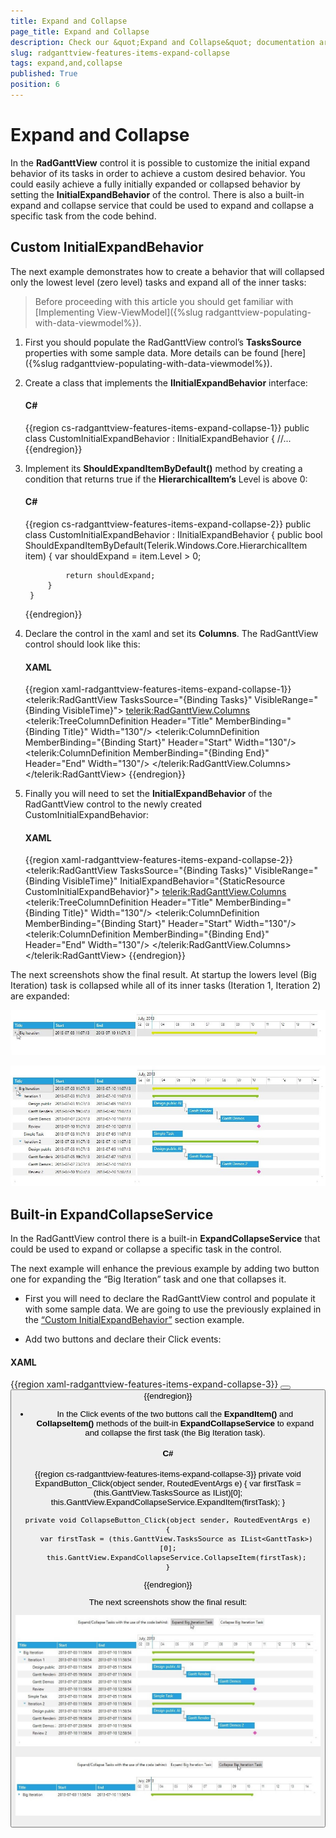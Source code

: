 ```yaml
---
title: Expand and Collapse
page_title: Expand and Collapse
description: Check our &quot;Expand and Collapse&quot; documentation article for the RadGanttView {{ site.framework_name }} control.
slug: radganttview-features-items-expand-collapse
tags: expand,and,collapse
published: True
position: 6
---
```


# Expand and Collapse

In the __RadGanttView__ control it is possible to customize the initial expand behavior of its tasks in order to achieve a custom desired behavior. You could easily achieve a fully initially expanded or collapsed behavior by setting the __InitialExpandBehavior__ of the control. There is also a built-in expand and collapse service that could be used to expand and collapse a specific task from the code behind.

## Custom InitialExpandBehavior

The next example demonstrates how to create a behavior that will collapsed only the lowest level (zero level) tasks and expand all of the inner tasks:

>Before proceeding with this article you should get familiar with [Implementing View-ViewModel]({%slug radganttview-populating-with-data-viewmodel%}).

1. First you should populate the RadGanttView control’s __TasksSource__ properties with some sample data. More details can be found [here]({%slug radganttview-populating-with-data-viewmodel%}).

1. Create a class that implements the __IInitialExpandBehavior__ interface:

	#### __C#__

	{{region cs-radganttview-features-items-expand-collapse-1}}
		public class CustomInitialExpandBehavior : IInitialExpandBehavior
		{
		    //...
	{{endregion}}

1. Implement its __ShouldExpandItemByDefault()__ method by creating a condition that returns true if the __HierarchicalItem’s__ Level is above 0:

	#### __C#__

	{{region cs-radganttview-features-items-expand-collapse-2}}
		public class CustomInitialExpandBehavior : IInitialExpandBehavior
		{
		    public bool ShouldExpandItemByDefault(Telerik.Windows.Core.HierarchicalItem item)
		    {
		        var shouldExpand = item.Level > 0;
		
		        return shouldExpand;
		    }
		}
	{{endregion}}

1. Declare the control in the xaml and set its __Columns__. The RadGanttView control should look like this:

	#### __XAML__

	{{region xaml-radganttview-features-items-expand-collapse-1}}
		<telerik:RadGanttView TasksSource="{Binding Tasks}"
		                      VisibleRange="{Binding VisibleTime}">
		    <telerik:RadGanttView.Columns>
		        <telerik:TreeColumnDefinition Header="Title" MemberBinding="{Binding Title}" Width="130"/>
		        <telerik:ColumnDefinition MemberBinding="{Binding Start}" Header="Start" Width="130"/>
		        <telerik:ColumnDefinition MemberBinding="{Binding End}" Header="End" Width="130"/>
		    </telerik:RadGanttView.Columns>
		</telerik:RadGanttView>
	{{endregion}}

1. Finally you will need to set the __InitialExpandBehavior__ of the RadGanttView control to the newly created CustomInitialExpandBehavior:

	#### __XAML__

	{{region xaml-radganttview-features-items-expand-collapse-2}}
		<telerik:RadGanttView TasksSource="{Binding Tasks}"
		  VisibleRange="{Binding VisibleTime}"
		  InitialExpandBehavior="{StaticResource CustomInitialExpandBehavior}">
		    <telerik:RadGanttView.Columns>
		        <telerik:TreeColumnDefinition Header="Title" MemberBinding="{Binding Title}" Width="130"/>
		        <telerik:ColumnDefinition MemberBinding="{Binding Start}" Header="Start" Width="130"/>
		        <telerik:ColumnDefinition MemberBinding="{Binding End}" Header="End" Width="130"/>
		    </telerik:RadGanttView.Columns>
		</telerik:RadGanttView>
	{{endregion}}

The next screenshots show the final result. At startup the lowers level (Big Iteration) task is collapsed while all of its inner tasks (Iteration 1, Iteration 2) are expanded:

![radganttview-features-items-expand-collapse-1](images/radganttview-features-items-expand-collapse-1.jpg)

![radganttview-features-items-expand-collapse-2](images/radganttview-features-items-expand-collapse-2.jpg)

## Built-in ExpandCollapseService

In the RadGanttView control there is a built-in __ExpandCollapseService__ that could be used to expand or collapse a specific task in the control.

The next example will enhance the previous example by adding two button one for expanding the “Big Iteration” task and one that collapses it.  

* First you will need to declare the RadGanttView control and populate it with some sample data. We are going to use the previously explained in the [“Custom InitialExpandBehavior”](#----------custom-initialexpandbehavior------) section example.

* Add two buttons and declare their Click events:

#### __XAML__

{{region xaml-radganttview-features-items-expand-collapse-3}}
	<StackPanel Orientation="Horizontal">
	    <TextBlock Text="Expand/Collapse Tasks with the use of the code behind:" Margin="10 0 0 20" VerticalAlignment="Center"/>
	    <Button Content="Expand Big Iteration Task" x:Name="ExpandButton" Click="ExpandButton_Click" Margin="10 0 10 20"/>
	    <Button Content="Collapse Big Iteration Task" x:Name="CollapseButton" Click="CollapseButton_Click" Margin="10 0 10 20"/>
	</StackPanel>
{{endregion}}

* In the Click events of the two buttons call the __ExpandItem()__ and __CollapseItem()__ methods of the built-in __ExpandCollapseService__ to expand and collapse the first task (the Big Iteration task).

#### __C#__

{{region cs-radganttview-features-items-expand-collapse-3}}
	private void ExpandButton_Click(object sender, RoutedEventArgs e)
	{
	    var firstTask = (this.GanttView.TasksSource as IList<GanttTask>)[0];
	    this.GanttView.ExpandCollapseService.ExpandItem(firstTask);
	}
	
	private void CollapseButton_Click(object sender, RoutedEventArgs e)
	{
	    var firstTask = (this.GanttView.TasksSource as IList<GanttTask>)[0];
	    this.GanttView.ExpandCollapseService.CollapseItem(firstTask);
	}
{{endregion}}

The next screenshots show the final result:

![radganttview-features-items-expand-collapse-3](images/radganttview-features-items-expand-collapse-3.jpg)

![radganttview-features-items-expand-collapse-4](images/radganttview-features-items-expand-collapse-4.jpg)